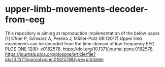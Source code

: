 # upper-limb-movements-decoder-from-eeg
This repository is aiming at reproduction implementation of the below paper. 
[1] Ofner P, Schwarz A, Pereira J, Müller-Putz GR (2017) Upper limb movements can be decoded from the time-domain of low-frequency EEG. PLOS ONE 12(8): e0182578. https://doi.org/10.1371/journal.pone.0182578, https://journals.plos.org/plosone/article/file?id=10.1371/journal.pone.0182578&type=printable